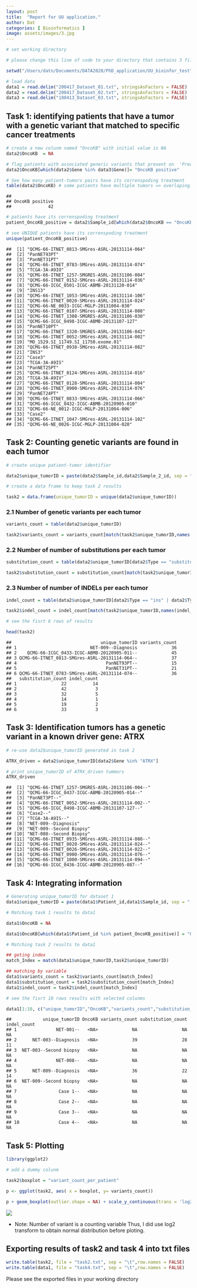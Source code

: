 ```yaml
---
layout: post
title:  "Report for UU application."
author: Dat
categories: [ Bioinformatics ]
image: assets/images/3.jpg
---
```


``` R
# set working directory

# please change this line of code to your directory that contains 3 files of dataset to reproduce my results.

setwd("/Users/datn/Documents/DATA2020/PhD_application/UU_bioinfor_test")

# load data
data1 = read.delim("200417_Dataset_01.txt", stringsAsFactors = FALSE)
data2 = read.delim("200417_Dataset_02.txt", stringsAsFactors = FALSE)
data3 = read.delim("180413_Dataset_03.txt", stringsAsFactors = FALSE)
```

Task 1: identifying patients that have a tumor with a genetic variant that matched to specific cancer treatments
----------------------------------------------------------------------------------------------------------------

``` R
# create a new colunm named "OncoKB" with initial value is NA
data2$OncoKB  = NA

# flag patients with associated generic variants that present on  'Precision Oncology Knowledge Base' as "OncoKB positive".
data2$OncoKB[which(data2$Gene %in% data3$Gene)]= "OncoKB positive"

# See how many patient-tumors pairs have its correnspoding treatment 
table(data2$OncoKB) # some patients have multiple tumors => overlaping.
```

    ## 
    ## OncoKB positive 
    ##              42

``` R
# patients have its correnspoding treatment
patient_OncoKB_positive = data2$Sample_id[which(data2$OncoKB == "OncoKB positive")]

# see UNIQUE patients have its correnspoding treatment
unique(patient_OncoKB_positive)
```

    ##  [1] "QCMG-66-ITNET_0813-SMGres-ASRL-20131114-064"
    ##  [2] "PanNET93PT"                                 
    ##  [3] "PanNET31PT"                                 
    ##  [4] "QCMG-66-ITNET_0783-SMGres-ASRL-20131114-074"
    ##  [5] "TCGA-3A-A9IO"                               
    ##  [6] "QCMG-66-ITNET_1257-SMGRES-ASRL-20131106-004"
    ##  [7] "QCMG-66-ITNET_0152-SMGres-ASRL-20131114-036"
    ##  [8] "QCMG-66-ICGC_0501-ICGC-ABMB-20131120-014"   
    ##  [9] "INS13"                                      
    ## [10] "QCMG-66-ITNET_1053-SMGres-ASRL-20131114-106"
    ## [11] "QCMG-66-ITNET_0020-SMGres-ASRL-20131114-024"
    ## [12] "QCMG-66-NE_0033-ICGC-MGLP-20131004-030"     
    ## [13] "QCMG-66-ITNET_0107-SMGres-ASRL-20131114-008"
    ## [14] "QCMG-66-ITNET_1308-SMGRES-ASRL-20131106-030"
    ## [15] "QCMG-66-ICGC_0498-ICGC-ABMB-20131107-127"   
    ## [16] "PanNET10PT"                                 
    ## [17] "QCMG-66-ITNET_1320-SMGRES-ASRL-20131106-042"
    ## [18] "QCMG-66-ITNET_0052-SMGres-ASRL-20131114-002"
    ## [19] "MO_1529.SI_11749.SI_11750.exome.01"         
    ## [20] "QCMG-66-ITNET_0938-SMGres-ASRL-20131114-082"
    ## [21] "INS3"                                       
    ## [22] "Case3"                                      
    ## [23] "TCGA-3A-A9IS"                               
    ## [24] "PanNET25PT"                                 
    ## [25] "QCMG-66-ITNET_0124-SMGres-ASRL-20131114-016"
    ## [26] "TCGA-3A-A9IV"                               
    ## [27] "QCMG-66-ITNET_0128-SMGres-ASRL-20131114-004"
    ## [28] "QCMG-66-ITNET_0900-SMGres-ASRL-20131114-076"
    ## [29] "PanNET24PT"                                 
    ## [30] "QCMG-66-ITNET_0833-SMGres-ASRL-20131114-066"
    ## [31] "QCMG-66-ICGC_0432-ICGC-ABMB-20120905-010"   
    ## [32] "QCMG-66-NE_0012-ICGC-MGLP-20131004-006"     
    ## [33] "Case2"                                      
    ## [34] "QCMG-66-ITNET_1047-SMGres-ASRL-20131114-102"
    ## [35] "QCMG-66-NE_0026-ICGC-MGLP-20131004-020"

Task 2: Counting genetic variants are found in each tumor
---------------------------------------------------------

``` r
# create unique patient-tumor identifier

data2$unique_tumorID = paste(data2$Sample_id,data2$Sample_2_id, sep = "--")

# create a data frame to keep task 2 results

task2 = data.frame(unique_tumorID = unique(data2$unique_tumorID))
```

### 2.1 Number of genetic variants per each tumor

``` r
variants_count = table(data2$unique_tumorID)

task2$variants_count = variants_count[match(task2$unique_tumorID,names(variants_count))]
```

### 2.2 Number of number of substitutions per each tumor

``` r
substitution_count = table(data2$unique_tumorID[data2$Type == "substitution"])

task2$substitution_count = substitution_count[match(task2$unique_tumorID,names(substitution_count))]
```

### 2.3 Number of number of INDELs per each tumor

``` r
indel_count = table(data2$unique_tumorID[data2$Type == "ins" | data2$Type == "del"])

task2$indel_count = indel_count[match(task2$unique_tumorID,names(indel_count))]

# see the fisrt 6 rows of results

head(task2)
```

    ##                                  unique_tumorID variants_count
    ## 1                            NET-009--Diagnosis             36
    ## 2    QCMG-66-ICGC_0433-ICGC-ABMB-20120905-011--             45
    ## 3 QCMG-66-ITNET_0813-SMGres-ASRL-20131114-064--             37
    ## 4                                  PanNET93PT--             15
    ## 5                                  PanNET31PT--             21
    ## 6 QCMG-66-ITNET_0783-SMGres-ASRL-20131114-074--             36
    ##   substitution_count indel_count
    ## 1                 22          14
    ## 2                 42           3
    ## 3                 32           5
    ## 4                 14           1
    ## 5                 19           2
    ## 6                 33           3

Task 3: Identification tumors has a genetic variant in a known driver gene: ATRX
--------------------------------------------------------------------------------

``` r
# re-use data2$unique_tumorID generated in task 2

ATRX_driven = data2$unique_tumorID[data2$Gene %in% "ATRX"]

# print unique_tumorID of ATRX_driven tummors
ATRX_driven
```

    ##  [1] "QCMG-66-ITNET_1257-SMGRES-ASRL-20131106-004--"
    ##  [2] "QCMG-66-ICGC_0437-ICGC-ABMB-20120905-014--"   
    ##  [3] "PanNET3PT--"                                  
    ##  [4] "QCMG-66-ITNET_0052-SMGres-ASRL-20131114-002--"
    ##  [5] "QCMG-66-ICGC_0498-ICGC-ABMB-20131107-127--"   
    ##  [6] "Case2--"                                      
    ##  [7] "TCGA-3A-A9IS--"                               
    ##  [8] "NET-009--Diagnosis"                           
    ##  [9] "NET-009--Second Biopsy"                       
    ## [10] "NET-008--Second Biopsy"                       
    ## [11] "QCMG-66-ITNET_0935-SMGres-ASRL-20131114-080--"
    ## [12] "QCMG-66-ITNET_0020-SMGres-ASRL-20131114-024--"
    ## [13] "QCMG-66-ITNET_0026-SMGres-ASRL-20131114-022--"
    ## [14] "QCMG-66-ITNET_0900-SMGres-ASRL-20131114-076--"
    ## [15] "QCMG-66-ITNET_1000-SMGres-ASRL-20131114-094--"
    ## [16] "QCMG-66-ICGC_0436-ICGC-ABMB-20120905-087--"

Task 4: Integrating information
-------------------------------

``` r
# Generating unique_tumorID for dataset 1
data1$unique_tumorID = paste(data1$Patient_id,data1$Sample_id, sep = "--")

# Matching task 1 results to data1

data1$OncoKB = NA

data1$OncoKB[which(data1$Patient_id %in% patient_OncoKB_positive)] = "OncoKB positive"

# Matching task 2 results to data1

## geting index
match_Index = match(data1$unique_tumorID,task2$unique_tumorID)

## matching by variable
data1$variants_count = task2$variants_count[match_Index]
data1$substitution_count = task2$substitution_count[match_Index]
data1$indel_count = task2$indel_count[match_Index]

# see the fisrt 10 rows results with selected colunms

data1[1:10, c("unique_tumorID","OncoKB","variants_count","substitution_count","indel_count")]
```

    ##            unique_tumorID OncoKB variants_count substitution_count indel_count
    ## 1               NET-001--   <NA>             NA                 NA          NA
    ## 2      NET-003--Diagnosis   <NA>             39                 28          11
    ## 3  NET-003--Second biopsy   <NA>             NA                 NA          NA
    ## 4               NET-008--   <NA>             NA                 NA          NA
    ## 5      NET-009--Diagnosis   <NA>             36                 22          14
    ## 6  NET-009--Second biopsy   <NA>             NA                 NA          NA
    ## 7                Case 1--   <NA>             NA                 NA          NA
    ## 8                Case 2--   <NA>             NA                 NA          NA
    ## 9                Case 3--   <NA>             NA                 NA          NA
    ## 10               Case 4--   <NA>             NA                 NA          NA

Task 5: Plotting
----------------

``` r
library(ggplot2)

# add a dummy colunm

task2$boxplot = "variant_count_per_patient"

p <- ggplot(task2, aes( x = boxplot, y= variants_count))

p + geom_boxplot(outlier.shape = NA) + scale_y_continuous(trans = 'log2') + theme_classic() + geom_jitter(shape=16, position=position_jitter(0.2), color = "blue")
```

![](test_uu_files/figure-markdown_github/unnamed-chunk-9-1.png)

-   Note: Number of variant is a counting variable Thus, I did use log2
    transform to obtain normal distribution before ploting.

Exporting results of task2 and task 4 into txt files
----------------------------------------------------

``` r
write.table(task2, file = "task2.txt", sep = "\t",row.names = FALSE)
write.table(data1, file = "task4.txt", sep = "\t",row.names = FALSE)
```

Please see the exported files in your working directory


